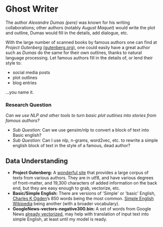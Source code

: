 # **Ghost Writer**
The author *Alexandre Dumas (pere)* was known for his writing collaborations; other authors (notably *August Maquet*) would write the plot and outline, Dumas would fill in the details, add dialogue, etc.

With the large number of scanned books by famous authors one can find at *Project Gutenberg* [(gutenberg.org)](https://www.gutenberg.org/), one could easily have a great author such as *Dumas* do the same for their own outlines, thanks to natural language processing.  Let famous authors fill in the details of, or lend their style to:

* social media posts
* plot outlines
* blog entries

...you name it.

### **Research Question** 
*Can we use NLP and other tools to turn basic plot outlines into stories from famous authors?*
* *Sub Question:* Can we use gensim/nlp to convert a block of text into Basic english?
* *Sub Question:* Can I use nlp, n-grams, word2vec, etc. to rewrite a simple english block of text in the style of a famous, dead author?

## **Data Understanding**

* **Project Gutenberg:** A [wonderful site](https://www.gutenberg.org/) that provides a large corpus of texts from various authors.  They are in utf8, and have various degrees of front-matter, and 19,300 characters of added information on the back end, but they are easy enough to grab, vectorize, etc.
* **Basic/Simple English:** There are versions of 'Simple' or 'basic' English, [Charles K Ogden](http://ogden.basic-english.org/)’s 850 words being the most common.  [Simple English Wikipedia](https://simple.wikipedia.org/wiki/Simple_English_Wikipedia) being another (with a broader vocabulary).
* **GoogleNews-vectors-negative300.bin:** A set of words from Google News [already vectorized](https://github.com/mmihaltz/word2vec-GoogleNews-vectors/blob/master/GoogleNews-vectors-negative300.bin.gz), may help with translation of input text into simple English, at least until my model is ready.
